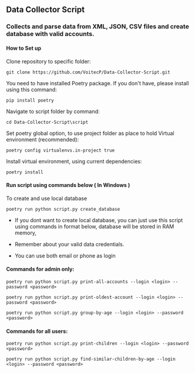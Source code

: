 ## Data Collector Script
### Collects and parse data from  XML, JSON, CSV files and create database with valid accounts.



#### How to Set up

Clone repository to specific folder:
```
git clone https://github.com/VoitecP/Data-Collector-Script.git
```
You need to have installed Poetry package. If you don't have, please install using this command:
```
pip install poetry
```
Navigate to script folder by command:
```
cd Data-Collector-Script\script
```
Set poetry global option, to use project folder as place to hold Virtual environment (recommended):
```
poetry config virtualenvs.in-project true
```
Install virtual environment, using current dependencies:
```
poetry install
```



#### Run script using commands below ( In Windows )

To create and use local database
```
poetry run python script.py create_database
```

- If you dont want to create local database, you can just use this script 
using commands in format below, database will be stored in RAM memory,


- Remember about your valid data credentials.
- You can use both email or phone as login

#### Commands for admin only:
 
```
poetry run python script.py print-all-accounts --login <login> --password <password>
```
```
poetry run python script.py print-oldest-account --login <login> --password <password>
```
```
poetry run python script.py group-by-age --login <login> --password <password>
```
    
#### Commands for all users:
```
poetry run python script.py print-children --login <login> --password <password>
```
```
poetry run python script.py find-similar-children-by-age --login <login> --password <password>
```


